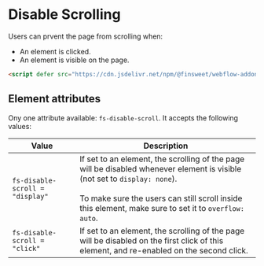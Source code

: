 # Disable Scrolling

Users can prvent the page from scrolling when:

- An element is clicked.
- An element is visible on the page.

```html
<script defer src="https://cdn.jsdelivr.net/npm/@finsweet/webflow-addons@2/dist/disable-scrolling.js"></script>
```

## Element attributes

Ony one attribute available: `fs-disable-scroll`. It accepts the following values:

| Value                           | Description                                                                                                                                                                                                                               |
| ------------------------------- | ----------------------------------------------------------------------------------------------------------------------------------------------------------------------------------------------------------------------------------------- |
| `fs-disable-scroll = "display"` | If set to an element, the scrolling of the page will be disabled whenever element is visible (not set to `display: none`).<br/><br/>To make sure the users can still scroll inside this element, make sure to set it to `overflow: auto`. |
| `fs-disable-scroll = "click"`   | If set to an element, the scrolling of the page will be disabled on the first click of this element, and re-enabled on the second click.                                                                                                  |

